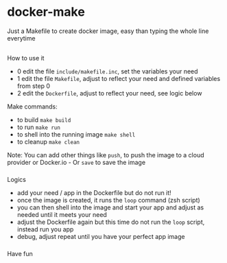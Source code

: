 
# docker-make

Just a Makefile to create docker image, easy than typing the whole line everytime

## 
How to use it
- 0 edit the file `include/makefile.inc`, set the variables your need
- 1 edit the file `Makefile`, adjust to reflect your need and defined variables from step 0
- 2 edit the `Dockerfile`,  adjust to reflect your need, see logic below

Make commands:
- to build `make build`
- to run `make run`
- to shell into the running image `make shell`
- to cleanup `make clean`

Note:
 You can add other things like `push`, to push the image to a cloud provider or Docker.io -
 Or `save` to save the image

###
Logics
- add your need / app in the Dockerfile but do not run it!
- once the image is created, it runs the `loop` command (zsh script)
- you can then shell into the image and start your app and adjust as needed until it meets your need 
- adjust the Dockerfile again but this time do not run the `loop` script, instead run you app
- debug, adjust repeat until you have your perfect app image

###
Have fun
